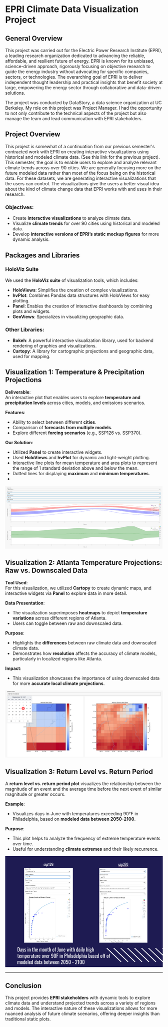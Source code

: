 # EPRI Climate Data Visualization Project

## General Overview
This project was carried out for the Electric Power Research Institute (EPRI), a leading research organization dedicated to advancing the reliable, affordable, and resilient future of energy. EPRI is known for its unbiased, science-driven approach, rigorously focusing on objective research to guide the energy industry without advocating for specific companies, sectors, or technologies. The overarching goal of EPRI is to deliver independent thought leadership and practical insights that benefit society at large, empowering the energy sector through collaborative and data-driven solutions.

The project was conducted by DataStory, a data science organization at UC Berkeley. My role on this project was Project Manager. I had the opportunity to not only contribute to the technical aspects of the project but also manage the team and lead communication with EPRI stakeholders.

## Project Overview
This project is somewhat of a continuation from our previous semester's contracted work with EPRI on creating interactive visualizations using historical and modeled climate data. (See this link for the previous project). This semester, the goal is to enable users to explore and analyze relevant climate trends across over 90 cities. We are generally focusing more on the future modeled data rather than most of the focus being on the historical data. For these datasets, we are generating interactive visualizations that the users can control. The visualizations give the users a better visual idea about the kind of climate change data that EPRI works with and uses in their research.

### Objectives:
- Create **interactive visualizations** to analyze climate data.
- Visualize **climate trends** for over 90 cities using historical and modeled data.
- Develop **interactive versions of EPRI’s static mockup figures** for more dynamic analysis.

## Packages and Libraries

### HoloViz Suite
We used the **HoloViz suite** of visualization tools, which includes:
- **HoloViews**: Simplifies the creation of complex visualizations.
- **hvPlot**: Combines Pandas data structures with HoloViews for easy plotting.
- **Panel**: Enables the creation of interactive dashboards by combining plots and widgets.
- **GeoViews**: Specializes in visualizing geographic data.

### Other Libraries:
- **Bokeh**: A powerful interactive visualization library, used for backend rendering of graphics and visualizations.
- **Cartopy**: A library for cartographic projections and geographic data, used for mapping.

## Visualization 1: Temperature & Precipitation Projections

**Deliverable**:  
An interactive plot that enables users to explore **temperature and precipitation levels** across cities, models, and emissions scenarios.

**Features**:
- Ability to select between different **cities**.
- Comparison of **forecasts from multiple models**.
- Explore different **forcing scenarios** (e.g., SSP126 vs. SSP370).

**Our Solution**:
- Utilized **Panel** to create interactive widgets.
- Used **HoloViews** and **hvPlot** for dynamic and light-weight plotting.
- Interactive line plots for mean temperature and area plots to represent the range of 1 standard deviation above and below the mean.
- Dotted lines for displaying **maximum** and **minimum temperatures**.
- 
![Temperature and Precipitation Projections](images/EPRI_Sp24_Viz1.1.png)


## Visualization 2: Atlanta Temperature Projections: Raw vs. Downscaled Data

**Tool Used**:  
For this visualization, we utilized **Cartopy** to create dynamic maps, and interactive widgets via **Panel** to explore data in more detail.

**Data Presentation**:
- The visualization superimposes **heatmaps** to depict **temperature variations** across different regions of Atlanta.
- Users can toggle between raw and downscaled data.

**Purpose**:
- Highlights the **differences** between raw climate data and downscaled climate data.
- Demonstrates how **resolution** affects the accuracy of climate models, particularly in localized regions like Atlanta.

**Impact**:
- This visualization showcases the importance of using downscaled data for more **accurate local climate projections**.

![Raw vs. Downscaled Atlanta Temperature Projections](images/EPRI_Sp24_Viz2.png)


## Visualization 3: Return Level vs. Return Period

A **return level vs. return period plot** visualizes the relationship between the magnitude of an event and the average time before the next event of similar magnitude or greater occurs.

**Example**:
- Visualizes days in June with temperatures exceeding 90°F in Philadelphia, based on **modeled data between 2050-2100**.
  
**Purpose**:
- This plot helps to analyze the frequency of extreme temperature events over time.
- Useful for understanding **climate extremes** and their likely recurrence.

![Return Level vs. Return Period](images/EPRI_Sp24_Viz3.png)

---

## Conclusion

This project provides **EPRI stakeholders** with dynamic tools to explore climate data and understand projected trends across a variety of regions and models. The interactive nature of these visualizations allows for more nuanced analysis of future climate scenarios, offering deeper insights than traditional static plots.
